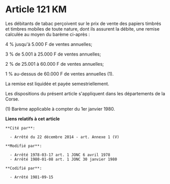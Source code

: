 # Article 121 KM

Les débitants de tabac perçoivent sur le prix de vente des papiers timbrés et timbres mobiles de toute nature, dont ils
assurent la débite, une remise calculée au moyen du barème ci-après :

4 % jusqu'à 5.000 F de ventes annuelles;

3 % de 5.001 à 25.000 F de ventes annuelles;

2 % de 25.001 à 60.000 F de ventes annuelles;

1 % au-dessus de 60.000 F de ventes annuelles (1).

La remise est liquidée et payée semestriellement.

Les dispositions du présent article s'appliquent dans les départements de la Corse.

(1) Barème applicable à compter du 1er janvier 1980.

**Liens relatifs à cet article**

	**Cité par**:

	  - Arrêté du 22 décembre 2014 - art. Annexe 1 (V)

	**Modifié par**:

	  - Arrêté 1978-03-17 art. 1 JONC 6 avril 1978
	  - Arrêté 1980-01-08 art. 1 JONC 30 janvier 1980

	**Codifié par**:

	  - Arrêté 1981-09-15
